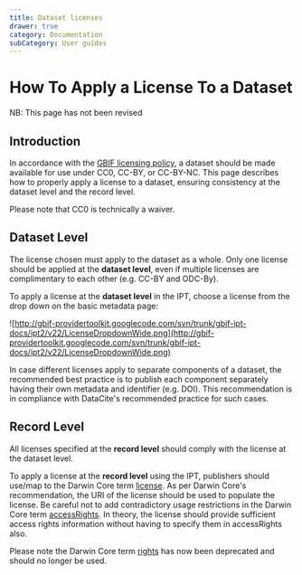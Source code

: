 ```yaml
---
title: Dataset licenses
drawer: true
category: Documentation
subCategory: User guides
---
```


# How To Apply a License To a Dataset

<p class="comment-warning">NB: This page has not been revised</p>
 
## Introduction

In accordance with the [GBIF licensing policy](http://www.gbif.org/terms/licences), a dataset should be made available for use under CC0, CC-BY, or CC-BY-NC. This page describes how to properly apply a license to a dataset, ensuring consistency at the dataset level and the record level.

Please note that CC0 is technically a waiver.

## Dataset Level

The license chosen must apply to the dataset as a whole. Only one license should be applied at the **dataset level**, even if multiple licenses are complimentary to each other (e.g. CC-BY and ODC-By).

To apply a license at the **dataset level** in the IPT, choose a license from the drop down on the basic metadata page:

![http://gbif-providertoolkit.googlecode.com/svn/trunk/gbif-ipt-docs/ipt2/v22/LicenseDropdownWide.png](http://gbif-providertoolkit.googlecode.com/svn/trunk/gbif-ipt-docs/ipt2/v22/LicenseDropdownWide.png)

In case different licenses apply to separate components of a dataset, the recommended best practice is to publish each component separately having their own metadata and identifier (e.g. DOI). This recommendation is in compliance with DataCite's recommended practice for such cases.

## Record Level

All licenses specified at the **record level** should comply with the license at the dataset level.

To apply a license at the **record level** using the IPT, publishers should use/map to the Darwin Core term [license](http://rs.tdwg.org/dwc/terms/index.htm#dcterms:license). As per Darwin Core's recommendation, the URI of the license should be used to populate the license. Be careful not to add contradictory usage restrictions in the Darwin Core term [accessRights](http://rs.tdwg.org/dwc/terms/index.htm#dcterms:accessRights). In theory, the license should provide sufficient access rights information without having to specify them in accessRights also.

Please note the Darwin Core term [rights](http://rs.tdwg.org/dwc/terms/history/#dcterms:rights) has now been deprecated and should no longer be used.